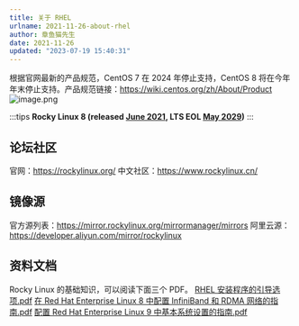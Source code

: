 ```yaml
---
title: 关于 RHEL
urlname: 2021-11-26-about-rhel
author: 章鱼猫先生
date: 2021-11-26
updated: "2023-07-19 15:40:31"
---
```


根据官网最新的产品规范，CentOS 7 在 2024 年停止支持，CentOS 8 将在今年年末停止支持。产品规范链接：<https://wiki.centos.org/zh/About/Product>
![image.png](https://shub-1251708715.cos.ap-guangzhou.myqcloud.com/elog-cookbook-img/Fu0JN7Zh4-HTqsIrrd4i_dkLUB5l.png)

:::tips
**Rocky Linux 8 (released **[**June 2021**](https://forums.rockylinux.org/t/rocky-linux-8-4-available-now/3015)**, LTS EOL **[**May 2029**](https://forums.rockylinux.org/t/what-is-eol-of-rl8/3316)**)**
:::

## 论坛社区

官网：<https://rockylinux.org/>
中文社区：<https://www.rockylinux.cn/>

## 镜像源

官方源列表：<https://mirror.rockylinux.org/mirrormanager/mirrors>
阿里云源：<https://developer.aliyun.com/mirror/rockylinux>

## 资料文档

Rocky Linux 的基础知识，可以阅读下面三个 PDF。
[RHEL 安装程序的引导选项.pdf](https://www.yuque.com/attachments/yuque/0/2023/pdf/126032/1684287766015-55bcc398-3f4f-43da-8619-304e216fb3ab.pdf)
[在 Red Hat Enterprise Linux 8 中配置 InfiniBand 和 RDMA 网络的指南.pdf](https://www.yuque.com/attachments/yuque/0/2023/pdf/126032/1684287807849-fd5169b0-3d12-4b1c-8133-8764259201a6.pdf)
[配置 Red Hat Enterprise Linux 9 中基本系统设置的指南.pdf](https://www.yuque.com/attachments/yuque/0/2023/pdf/126032/1684287824129-2584dc32-9e9e-4411-bcaa-fa1dbaa72655.pdf)
